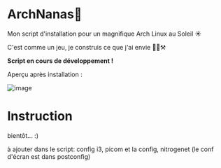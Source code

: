 # ArchNanas🐧
Mon script d'installation pour un magnifique Arch Linux au Soleil ☀️

C'est comme un jeu, je construis ce que j'ai envie 👨‍🏭⚒️

**Script en cours de développement !**

Aperçu après installation :

![image](https://github.com/benstitousofiane/ArchNanas/assets/129552238/6ed15f34-dba6-41c0-b30b-8a35cdc9d91f)

# Instruction
bientôt... :)

à ajouter dans le script:
config i3, picom et la config, nitrogenet (le conf d'écran est dans postconfig)
